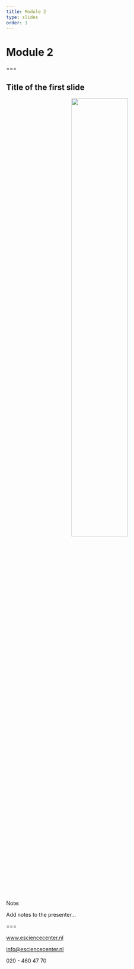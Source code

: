 ```yaml
---
title: Module 2
type: slides
order: 1
---
```


<!-- .slide: data-state="title" -->

# Module 2

===

<!-- .slide: data-state="standard" -->

## Title of the first slide

<center>
<img src="media/fig-dummy.png" width="55%">
</center>

Note:

Add notes to the presenter...

===

<!-- .slide: data-state="keepintouch" -->


www.esciencecenter.nl

info@esciencecenter.nl

020 - 460 47 70
